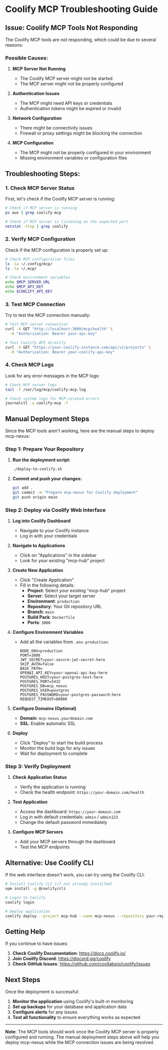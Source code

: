 # Coolify MCP Troubleshooting Guide

## Issue: Coolify MCP Tools Not Responding

The Coolify MCP tools are not responding, which could be due to several reasons:

### Possible Causes:

1. **MCP Server Not Running**
   - The Coolify MCP server might not be started
   - The MCP server might not be properly configured

2. **Authentication Issues**
   - The MCP might need API keys or credentials
   - Authentication tokens might be expired or invalid

3. **Network Configuration**
   - There might be connectivity issues
   - Firewall or proxy settings might be blocking the connection

4. **MCP Configuration**
   - The MCP might not be properly configured in your environment
   - Missing environment variables or configuration files

## Troubleshooting Steps:

### 1. Check MCP Server Status

First, let's check if the Coolify MCP server is running:

```bash
# Check if MCP server is running
ps aux | grep coolify-mcp

# Check if MCP server is listening on the expected port
netstat -tlnp | grep coolify
```

### 2. Verify MCP Configuration

Check if the MCP configuration is properly set up:

```bash
# Check MCP configuration files
ls -la ~/.config/mcp/
ls -la ~/.mcp/

# Check environment variables
echo $MCP_SERVER_URL
echo $MCP_API_KEY
echo $COOLIFY_API_KEY
```

### 3. Test MCP Connection

Try to test the MCP connection manually:

```bash
# Test MCP server connection
curl -X GET "http://localhost:3000/mcp/health" \
  -H "Authorization: Bearer your-api-key"

# Test Coolify API directly
curl -X GET "https://your-coolify-instance.com/api/v1/projects" \
  -H "Authorization: Bearer your-coolify-api-key"
```

### 4. Check MCP Logs

Look for any error messages in the MCP logs:

```bash
# Check MCP server logs
tail -f /var/log/mcp/coolify-mcp.log

# Check system logs for MCP-related errors
journalctl -u coolify-mcp -f
```

## Manual Deployment Steps

Since the MCP tools aren't working, here are the manual steps to deploy mcp-nexus:

### Step 1: Prepare Your Repository

1. **Run the deployment script:**
   ```bash
   ./deploy-to-coolify.sh
   ```

2. **Commit and push your changes:**
   ```bash
   git add .
   git commit -m "Prepare mcp-nexus for Coolify deployment"
   git push origin main
   ```

### Step 2: Deploy via Coolify Web Interface

1. **Log into Coolify Dashboard**
   - Navigate to your Coolify instance
   - Log in with your credentials

2. **Navigate to Applications**
   - Click on "Applications" in the sidebar
   - Look for your existing "mcp-hub" project

3. **Create New Application**
   - Click "Create Application"
   - Fill in the following details:
     - **Project**: Select your existing "mcp-hub" project
     - **Server**: Select your target server
     - **Environment**: `production`
     - **Repository**: Your Git repository URL
     - **Branch**: `main`
     - **Build Pack**: `Dockerfile`
     - **Ports**: `3000`

4. **Configure Environment Variables**
   - Add all the variables from `.env.production`:
     ```
     NODE_ENV=production
     PORT=3000
     JWT_SECRET=your-secure-jwt-secret-here
     SKIP_AUTH=false
     BASE_PATH=
     OPENAI_API_KEY=your-openai-api-key-here
     POSTGRES_HOST=your-postgres-host-here
     POSTGRES_PORT=5432
     POSTGRES_DB=mcp_nexus
     POSTGRES_USER=postgres
     POSTGRES_PASSWORD=your-postgres-password-here
     REQUEST_TIMEOUT=60000
     ```

5. **Configure Domains (Optional)**
   - **Domain**: `mcp-nexus.yourdomain.com`
   - **SSL**: Enable automatic SSL

6. **Deploy**
   - Click "Deploy" to start the build process
   - Monitor the build logs for any issues
   - Wait for deployment to complete

### Step 3: Verify Deployment

1. **Check Application Status**
   - Verify the application is running
   - Check the health endpoint: `https://your-domain.com/health`

2. **Test Application**
   - Access the dashboard: `https://your-domain.com`
   - Log in with default credentials: `admin` / `admin123`
   - Change the default password immediately

3. **Configure MCP Servers**
   - Add your MCP servers through the dashboard
   - Test the MCP endpoints

## Alternative: Use Coolify CLI

If the web interface doesn't work, you can try using the Coolify CLI:

```bash
# Install Coolify CLI (if not already installed)
npm install -g @coolify/cli

# Login to Coolify
coolify login

# Deploy application
coolify deploy --project mcp-hub --name mcp-nexus --repository your-repo-url
```

## Getting Help

If you continue to have issues:

1. **Check Coolify Documentation**: https://docs.coolify.io/
2. **Join Coolify Discord**: https://discord.gg/coolify
3. **Check GitHub Issues**: https://github.com/coollabsio/coolify/issues

## Next Steps

Once the deployment is successful:

1. **Monitor the application** using Coolify's built-in monitoring
2. **Set up backups** for your database and application data
3. **Configure alerts** for any issues
4. **Test all functionality** to ensure everything works as expected

---

**Note**: The MCP tools should work once the Coolify MCP server is properly configured and running. The manual deployment steps above will help you deploy mcp-nexus while the MCP connection issues are being resolved.
